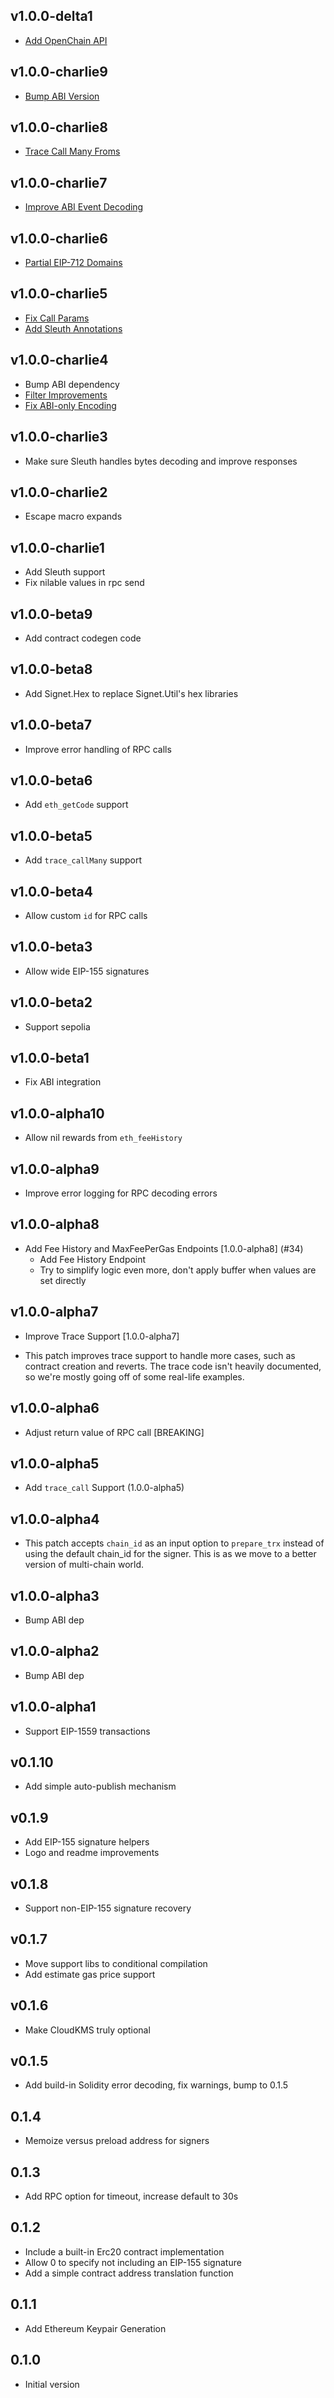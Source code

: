 ## v1.0.0-delta1

- [Add OpenChain API](https://github.com/hayesgm/signet/pull/59)

## v1.0.0-charlie9

- [Bump ABI Version](https://github.com/hayesgm/signet/pull/58)

## v1.0.0-charlie8

- [Trace Call Many Froms](https://github.com/hayesgm/signet/pull/57)

## v1.0.0-charlie7

- [Improve ABI Event Decoding](https://github.com/hayesgm/signet/pull/56)

## v1.0.0-charlie6

- [Partial EIP-712 Domains](https://github.com/hayesgm/signet/pull/55)

## v1.0.0-charlie5

- [Fix Call Params](https://github.com/hayesgm/signet/pull/52)
- [Add Sleuth Annotations](https://github.com/hayesgm/signet/pull/54)

## v1.0.0-charlie4

- Bump ABI dependency
- [Filter Improvements](https://github.com/hayesgm/signet/pull/51)
- [Fix ABI-only Encoding](https://github.com/hayesgm/signet/pull/50)

## v1.0.0-charlie3

- Make sure Sleuth handles bytes decoding and improve responses

## v1.0.0-charlie2

- Escape macro expands

## v1.0.0-charlie1

- Add Sleuth support
- Fix nilable values in rpc send

## v1.0.0-beta9

-  Add contract codegen code

## v1.0.0-beta8

- Add Signet.Hex to replace Signet.Util's hex libraries

## v1.0.0-beta7

- Improve error handling of RPC calls

## v1.0.0-beta6

- Add `eth_getCode` support

## v1.0.0-beta5

- Add `trace_callMany` support

## v1.0.0-beta4

- Allow custom `id` for RPC calls

## v1.0.0-beta3

- Allow wide EIP-155 signatures

## v1.0.0-beta2

- Support sepolia

## v1.0.0-beta1

- Fix ABI integration

## v1.0.0-alpha10

- Allow nil rewards from `eth_feeHistory`

## v1.0.0-alpha9

- Improve error logging for RPC decoding errors

## v1.0.0-alpha8

- Add Fee History and MaxFeePerGas Endpoints [1.0.0-alpha8] (#34)
  - Add Fee History Endpoint
  - Try to simplify logic even more, don't apply buffer when values are set directly

## v1.0.0-alpha7

- Improve Trace Support [1.0.0-alpha7]

- This patch improves trace support to handle more cases, such as contract creation and reverts. The trace code isn't heavily documented, so we're mostly going off of some real-life examples.

## v1.0.0-alpha6

- Adjust return value of RPC call [BREAKING]

## v1.0.0-alpha5

- Add `trace_call` Support (1.0.0-alpha5)

## v1.0.0-alpha4

- This patch accepts `chain_id` as an input option to `prepare_trx` instead of using the default chain_id for the signer. This is as we move to a better version of multi-chain world.

## v1.0.0-alpha3

- Bump ABI dep

## v1.0.0-alpha2

- Bump ABI dep

## v1.0.0-alpha1

- Support EIP-1559 transactions

## v0.1.10

- Add simple auto-publish mechanism

## v0.1.9

- Add EIP-155 signature helpers
- Logo and readme improvements

## v0.1.8

- Support non-EIP-155 signature recovery

## v0.1.7

- Move support libs to conditional compilation
- Add estimate gas price support

## v0.1.6

- Make CloudKMS truly optional

## v0.1.5

- Add build-in Solidity error decoding, fix warnings, bump to 0.1.5

## 0.1.4

- Memoize versus preload address for signers

## 0.1.3

- Add RPC option for timeout, increase default to 30s

## 0.1.2

- Include a built-in Erc20 contract implementation
- Allow 0 to specify not including an EIP-155 signature
- Add a simple contract address translation function

## 0.1.1

- Add Ethereum Keypair Generation

## 0.1.0

- Initial version
